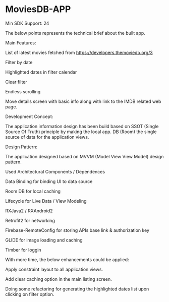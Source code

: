 # MoviesDB-APP


Min SDK Support: 24



The below points represents the technical brief about the built app.

Main Features: 

List of latest movies fetched from https://developers.themoviedb.org/3

Filter by date

Highlighted dates in filter calendar 

Clear filter

Endless scrolling

Move details screen with basic info along with link to the IMDB related web page.

Development Concept:

The application information design has been build based on SSOT (Single Source Of Truth) principle by making the local app. DB (Room) the single source of data for the application views.

Design Pattern: 

The application designed based on MVVM (Model View View Model) design pattern.

Used Architectural Components / Dependences 

Data Binding for binding UI to data source

Room DB for local caching

Lifecycle for Live Data / View Modeling 

RXJava2 / RXAndroid2

Retrofit2 for networking

Firebase-RemoteConfig for storing APIs base link & authorization key

GLIDE for image loading and caching

Timber for loggin


With more time, the below enhancements could be applied:

Apply constraint layout to all application views.

Add clear caching option in the main listing screen.

Doing some refactoring for generating the highlighted dates list upon clicking on filter option.
 


